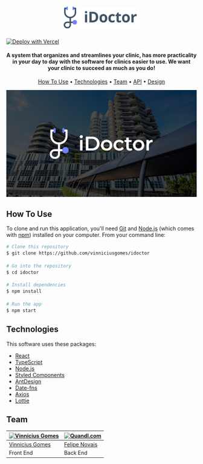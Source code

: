
<h1 align="center">
  <br>
  <a href="https://idoctor.vercel.app"><img src=".github/logo.svg" alt="logo" width="200"></a>
  <br>
</h1>

[![Deploy with Vercel](https://vercel.com/button)](https://vercel.com/new/git/external?repository-url=https%3A%2F%2Fgithub.com%2Fvercel%2Fnext.js%2Ftree%2Fcanary%2Fexamples%2Fhello-world)

<h4 align="center">A system that organizes and streamlines your clinic, has more practicality in your day to day with the software for clinics easier to use. We want your clinic to succeed as much as you do!</h4>

<p align="center">
  <a href="#how-to-use">How To Use</a> •
  <a href="#technologies">Technologies</a> •
  <a href="#team">Team</a> •
  <a href="https://github.com/vinniciusgomes/idoctor-api">API</a> •
  <a href="https://xd.adobe.com/view/04daba29-d4ec-4c17-b03f-80bd5df2362c-5189/?fullscreen">Design</a> 
</p>

![screenshot](.github/idoctor.png)

## How To Use

To clone and run this application, you'll need [Git](https://git-scm.com) and [Node.js](https://nodejs.org/en/download/) (which comes with [npm](http://npmjs.com)) installed on your computer. From your command line:

```bash
# Clone this repository
$ git clone https://github.com/vinniciusgomes/idoctor

# Go into the repository
$ cd idoctor

# Install dependencies
$ npm install

# Run the app
$ npm start
```

## Technologies 

This software uses these packages:

- [React](https://reactjs.org/)
- [TypeScript](http://typescriptlang.org/)
- [Node.js](https://nodejs.org/)
- [Styled Components](https://styled-components.com/)
- [AntDesign](https://ant.design/)
- [Date-fns](https://date-fns.org/)
- [Axios](https://github.com/axios/axios)
- [Lottie](https://airbnb.design/lottie/)

## Team

[![Vinnicius Gomes](https://avatars1.githubusercontent.com/u/28509313?v=3&s=144)](https://github.com/vinniciusgomes)  | [![Quandl.com](https://avatars1.githubusercontent.com/u/15986485?v=3&s=144)](https://github.com/felipens/)
---|---
[Vinnicius Gomes ](https://github.com/vinniciusgomes) |[Felipe Novais](https://github.com/felipens)
Front End | Back End
